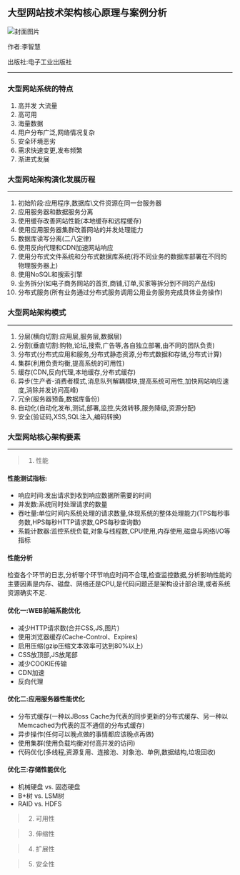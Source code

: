 ## 大型网站技术架构核心原理与案例分析

![封面图片](https://img3.doubanio.com/lpic/s27250675.jpg)

作者:李智慧

出版社:电子工业出版社

----- 

### 大型网站系统的特点

1. 高并发 大流量
2. 高可用
3. 海量数据
4. 用户分布广泛,网络情况复杂
5. 安全环境恶劣
6. 需求快速变更,发布频繁
7. 渐进式发展


### 大型网站架构演化发展历程
---

1. 初始阶段:应用程序,数据库\文件资源在同一台服务器
2. 应用服务器和数据服务分离
3. 使用缓存改善网站性能(本地缓存和远程缓存)
4. 使用应用服务器集群改善网站的并发处理能力
5. 数据库读写分离(二八定律)
6. 使用反向代理和CDN加速网站响应
7. 使用分布式文件系统和分布式数据库系统(将不同业务的数据库部署在不同的物理服务器上)
8. 使用NoSQL和搜索引擎
9. 业务拆分(如电子商务网站的首页,商铺,订单,买家等拆分到不同的产品线)
10. 分布式服务(所有业务通过分布式服务调用公用业务服务完成具体业务操作)

### 大型网站架构模式
---
1. 分层(横向切割:应用层,服务层,数据层)
2. 分割(垂直切割:购物,论坛,搜索,广告等,各自独立部署,由不同的团队负责)
3. 分布式(分布式应用和服务,分布式静态资源,分布式数据和存储,分布式计算)
4. 集群(利用负责均衡,提高系统的可用性)
5. 缓存(CDN,反向代理,本地缓存,分布式缓存)
6. 异步(生产者-消费者模式,消息队列解耦模块,提高系统可用性,加快网站响应速度,消除并发访问高峰)
7. 冗余(服务器预备,数据库备份)
8. 自动化(自动化发布,测试,部署,监控,失效转移,服务降级,资源分配)
9. 安全(验证码,XSS,SQL注入,编码转换)


### 大型网站核心架构要素
---

> 1. 性能

#### 性能测试指标:

- 响应时间:发出请求到收到响应数据所需要的时间
- 并发数:系统同时处理请求的数量
- 吞吐量:单位时间内系统处理的请求数量,体现系统的整体处理能力(TPS每秒事务数,HPS每秒HTTP请求数,QPS每秒查询数) 
- 系能计数器:监控系统负载,对象与线程数,CPU使用,内存使用,磁盘与网络I/O等指标

#### 性能分析

检查各个环节的日志,分析哪个环节响应时间不合理,检查监控数据,分析影响性能的主要因素是内存、磁盘、网络还是CPU,是代码问题还是架构设计部合理,或者系统资源确实不足.

#### 优化一:WEB前端系能优化

- 减少HTTP请求数(合并CSS,JS,图片)
- 使用浏览器缓存(Cache-Control、Expires)
- 启用压缩(gzip压缩文本效率可达到80%以上)
- CSS放顶部,JS放尾部
- 减少COOKIE传输
- CDN加速
- 反向代理


#### 优化二:应用服务器性能优化

- 分布式缓存(一种以JBoss Cache为代表的同步更新的分布式缓存、另一种以Memcached为代表的互不通信的分布式缓存)
- 异步操作(任何可以晚点做的事情都应该晚点再做)
- 使用集群(使用负载均衡对付高并发的访问)
- 代码优化(多线程,资源复用、连接池、对象池、单例,数据结构,垃圾回收)


#### 优化三:存储性能优化

- 机械硬盘 vs. 固态硬盘
- B+树 vs. LSM树
- RAID vs. HDFS

> 2. 可用性



> 3. 伸缩性



> 4. 扩展性



> 5. 安全性

